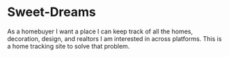 # Sweet-Dreams
As a homebuyer I want a place I can keep track of all the homes, decoration, design, and realtors I am interested in across platforms. This is a home tracking site to solve that problem.
